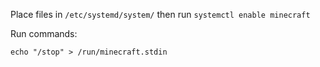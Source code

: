 Place files in `/etc/systemd/system/`
then run `systemctl enable minecraft`

Run commands:
```
echo "/stop" > /run/minecraft.stdin
```
